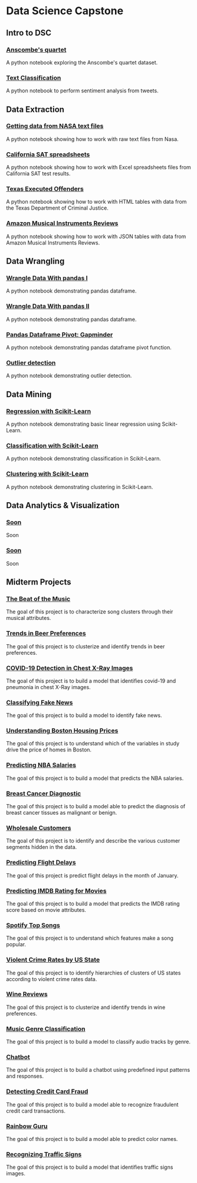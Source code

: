 # Data Science Capstone

## Intro to DSC

### [Anscombe's quartet](https://colab.research.google.com/github/emmanueliarussi/DataScienceCapstone/blob/master/1_Anscombe/anscombe.ipynb)
A python notebook exploring the Anscombe's quartet dataset. 

### [Text Classification](https://colab.research.google.com/github/emmanueliarussi/DataScienceCapstone/blob/master/2_TextClassification/text_classifier.ipynb)
A python notebook to perform sentiment analysis from tweets. 

## Data Extraction

### [Getting data from NASA text files ](https://colab.research.google.com/github/emmanueliarussi/DataScienceCapstone/blob/master/4_DataWrangling/1_data_extraction_nasa.ipynb)
A python notebook showing how to work with raw text files from Nasa. 

### [California SAT spreadsheets](https://colab.research.google.com/github/emmanueliarussi/DataScienceCapstone/blob/master/4_DataWrangling/2_data_extraction_sat.ipynb)
A python notebook showing how to work with Excel spreadsheets files from California SAT test results.

### [Texas Executed Offenders](https://colab.research.google.com/github/emmanueliarussi/DataScienceCapstone/blob/master/4_DataWrangling/3_data_extraction_texas_death_row_executions.ipynb)
A python notebook showing how to work with HTML tables with data from the Texas Department of Criminal Justice.

### [Amazon Musical Instruments Reviews](https://colab.research.google.com/github/emmanueliarussi/DataScienceCapstone/blob/master/4_DataWrangling/4_data_extraction_amazon.ipynb)
A python notebook showing how to work with JSON tables with data from Amazon Musical Instruments Reviews.

## Data Wrangling 

### [Wrangle Data With pandas I](https://colab.research.google.com/github/emmanueliarussi/DataScienceCapstone/blob/master/4_DataWrangling/5_wrangle_pandas.ipynb)
A python notebook demonstrating pandas dataframe. 

### [Wrangle Data With pandas II](https://colab.research.google.com/github/emmanueliarussi/DataScienceCapstone/blob/master/4_DataWrangling/7_wrangle_pandas.ipynb)
A python notebook demonstrating pandas dataframe. 

### [Pandas Dataframe Pivot: Gapminder](https://colab.research.google.com/github/emmanueliarussi/DataScienceCapstone/blob/master/4_DataWrangling/6_pivot_with_pandas.ipynb)
A python notebook demonstrating pandas dataframe pivot function. 

### [Outlier detection](https://colab.research.google.com/github/emmanueliarussi/DataScienceCapstone/blob/master/4_DataWrangling/8_outlier_detection.ipynb)
A python notebook demonstrating outlier detection.

## Data Mining

### [Regression with Scikit-Learn](https://colab.research.google.com/github/emmanueliarussi/DataScienceCapstone/blob/master//5_DataMining/1_regression.ipynb)
A python notebook demonstrating basic linear regression using Scikit-Learn.

### [Classification with Scikit-Learn](https://colab.research.google.com/github/emmanueliarussi/DataScienceCapstone/blob/master//5_DataMining/2_classification.ipynb)
A python notebook demonstrating classification in Scikit-Learn.

### [Clustering with Scikit-Learn](https://colab.research.google.com/github/emmanueliarussi/DataScienceCapstone/blob/master//5_DataMining/3_clustering.ipynb)
A python notebook demonstrating clustering in Scikit-Learn.

## Data Analytics & Visualization

### [Soon]()
Soon

### [Soon]()
Soon

## Midterm Projects

### [The Beat of the Music](https://github.com/emmanueliarussi/DataScienceCapstone/tree/master/3_MidtermProjects/ProjectBOM)
The goal of this project is to characterize song clusters through their musical attributes.

### [Trends in Beer Preferences](https://github.com/emmanueliarussi/DataScienceCapstone/tree/master/3_MidtermProjects/ProjectBEE)
The goal of this project is to clusterize and identify trends in beer preferences.

### [COVID-19 Detection in Chest X-Ray Images](https://github.com/emmanueliarussi/DataScienceCapstone/tree/master/3_MidtermProjects/ProjectCXR)
The goal of this project is to build a model that identifies covid-19 and pneumonia in chest X-Ray images. 

### [Classifying Fake News](https://github.com/emmanueliarussi/DataScienceCapstone/tree/master/3_MidtermProjects/ProjectFN)
The goal of this project is to build a model to identify fake news. 

### [Understanding Boston Housing Prices](https://github.com/emmanueliarussi/DataScienceCapstone/tree/master/3_MidtermProjects/ProjectBHP)
The goal of this project is to understand which of the variables in study drive the price of homes in Boston. 

### [Predicting NBA Salaries](https://github.com/emmanueliarussi/DataScienceCapstone/tree/master/3_MidtermProjects/ProjectNBA)
The goal of this project is to build a model that predicts the NBA salaries.

### [Breast Cancer Diagnostic](https://github.com/emmanueliarussi/DataScienceCapstone/tree/master/3_MidtermProjects/ProjectBCD)
The goal of this project is to build a model able to predict the diagnosis of breast cancer tissues as malignant or benign.

### [Wholesale Customers](https://github.com/emmanueliarussi/DataScienceCapstone/tree/master/3_MidtermProjects/ProjectWC)
The goal of this project is to identify and describe the various customer segments hidden in the data.

### [Predicting Flight Delays](https://github.com/emmanueliarussi/DataScienceCapstone/tree/master/3_MidtermProjects/ProjectFD)
The goal of this project is predict flight delays in the month of January. 

### [Predicting IMDB Rating for Movies](https://github.com/emmanueliarussi/DataScienceCapstone/tree/master/3_MidtermProjects/ProjectIMDB)
The goal of this project is to build a model that predicts the IMDB rating score based on movie attributes.

### [Spotify Top Songs](https://github.com/emmanueliarussi/DataScienceCapstone/tree/master/3_MidtermProjects/ProjectTSS)
The goal of this project is to understand which features make a song popular.

### [Violent Crime Rates by US State](https://github.com/emmanueliarussi/DataScienceCapstone/tree/master/3_MidtermProjects/ProjectUSA)
The goal of this project is to identify hierarchies of clusters of US states according to violent crime rates data. 

### [Wine Reviews](https://github.com/emmanueliarussi/DataScienceCapstone/tree/master/3_MidtermProjects/ProjectWNF)
The goal of this project is to clusterize and identify trends in wine preferences.

### [Music Genre Classification](https://github.com/emmanueliarussi/DataScienceCapstone/tree/master/3_MidtermProjects/ProjectGTZ)
The goal of this project is to build a model to classify audio tracks by genre.

### [Chatbot](https://github.com/emmanueliarussi/DataScienceCapstone/tree/master/3_MidtermProjects/ProjectPCB)
The goal of this project is to build a chatbot using predefined input patterns and responses.

### [Detecting Credit Card Fraud](https://github.com/emmanueliarussi/DataScienceCapstone/tree/master/3_MidtermProjects/ProjectCCF)
The goal of this project is to build a model able to recognize fraudulent credit card transactions.

### [Rainbow Guru](https://github.com/emmanueliarussi/DataScienceCapstone/tree/master/3_MidtermProjects/ProjectRBG)
The goal of this project is to build a model able to predict color names. 

### [Recognizing Traffic Signs](https://github.com/emmanueliarussi/DataScienceCapstone/tree/master/3_MidtermProjects/ProjectRTS)
The goal of this project is to build a model that identifies traffic signs images. 
